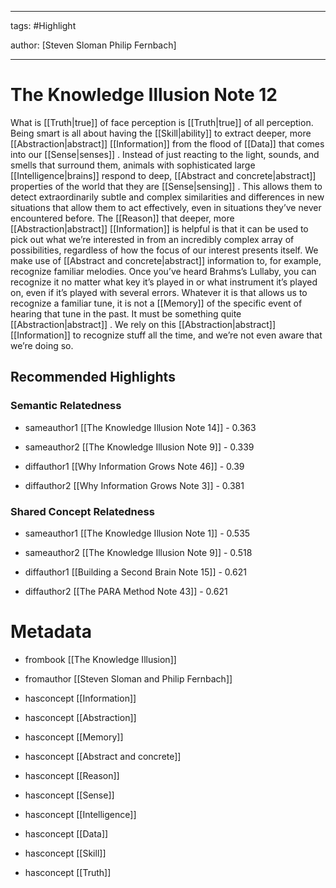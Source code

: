 




---

tags: #Highlight

author: [Steven Sloman Philip Fernbach]

---
# The Knowledge Illusion Note 12




What is  [[Truth|true]]  of face perception is  [[Truth|true]]  of all perception. Being smart is all about having the  [[Skill|ability]]  to extract deeper, more  [[Abstraction|abstract]]   [[Information]]  from the flood of  [[Data]]  that comes into our  [[Sense|senses]] . Instead of just reacting to the light, sounds, and smells that surround them, animals with sophisticated large  [[Intelligence|brains]]  respond to deep,  [[Abstract and concrete|abstract]]  properties of the world that they are  [[Sense|sensing]] . This allows them to detect extraordinarily subtle and complex similarities and differences in new situations that allow them to act effectively, even in situations they’ve never encountered before. The  [[Reason]]  that deeper, more  [[Abstraction|abstract]]   [[Information]]  is helpful is that it can be used to pick out what we’re interested in from an incredibly complex array of possibilities, regardless of how the focus of our interest presents itself. We make use of  [[Abstract and concrete|abstract]]  information to, for example, recognize familiar melodies. Once you’ve heard Brahms’s Lullaby, you can recognize it no matter what key it’s played in or what instrument it’s played on, even if it’s played with several errors. Whatever it is that allows us to recognize a familiar tune, it is not a  [[Memory]]  of the specific event of hearing that tune in the past. It must be something quite  [[Abstraction|abstract]] . We rely on this  [[Abstraction|abstract]]   [[Information]]  to recognize stuff all the time, and we’re not even aware that we’re doing so.


## Recommended Highlights

### Semantic Relatedness


- sameauthor1 [[The Knowledge Illusion Note 14]] - 0.363

- sameauthor2 [[The Knowledge Illusion Note 9]] - 0.339

- diffauthor1 [[Why Information Grows Note 46]] - 0.39

- diffauthor2 [[Why Information Grows Note 3]] - 0.381
### Shared Concept Relatedness


- sameauthor1 [[The Knowledge Illusion Note 1]] - 0.535

- sameauthor2 [[The Knowledge Illusion Note 9]] - 0.518

- diffauthor1 [[Building a Second Brain Note 15]] - 0.621

- diffauthor2 [[The PARA Method Note 43]] - 0.621
# Metadata


- frombook [[The Knowledge Illusion]]

- fromauthor [[Steven Sloman and Philip Fernbach]]

- hasconcept [[Information]]

- hasconcept [[Abstraction]]

- hasconcept [[Memory]]

- hasconcept [[Abstract and concrete]]

- hasconcept [[Reason]]

- hasconcept [[Sense]]

- hasconcept [[Intelligence]]

- hasconcept [[Data]]

- hasconcept [[Skill]]

- hasconcept [[Truth]]